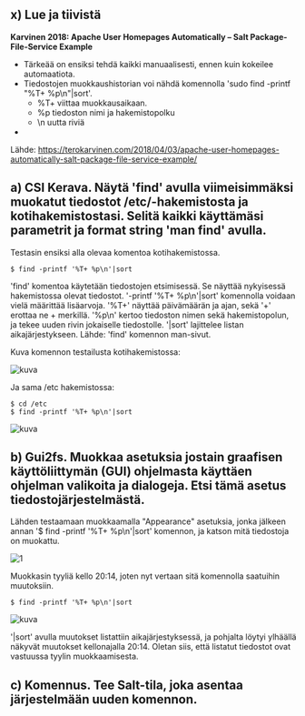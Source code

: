 ## x) Lue ja tiivistä

**Karvinen 2018: Apache User Homepages Automatically – Salt Package-File-Service Example**

- Tärkeää on ensiksi tehdä kaikki manuaalisesti, ennen kuin kokeilee automaatiota.
- Tiedostojen muokkaushistorian voi nähdä komennolla 'sudo find -printf "%T+ %p\n"|sort'.
  * %T+ viittaa muokkausaikaan.
  * %p tiedoston nimi ja hakemistopolku
  * \n uutta riviä
- 

Lähde: https://terokarvinen.com/2018/04/03/apache-user-homepages-automatically-salt-package-file-service-example/

## a) CSI Kerava. Näytä 'find' avulla viimeisimmäksi muokatut tiedostot /etc/-hakemistosta ja kotihakemistostasi. Selitä kaikki käyttämäsi parametrit ja format string 'man find' avulla.

Testasin ensiksi alla olevaa komentoa kotihakemistossa. 

    $ find -printf '%T+ %p\n'|sort

'find' komentoa käytetään tiedostojen etsimisessä. Se näyttää nykyisessä hakemistossa olevat tiedostot. '-printf '%T+ %p\n'|sort' komennolla voidaan vielä määrittää lisäarvoja. '%T+' näyttää päivämäärän ja ajan, sekä '+' erottaa ne + merkillä. '%p\n' kertoo tiedoston nimen sekä hakemistopolun, ja tekee uuden rivin jokaiselle tiedostolle. '|sort' lajittelee listan aikajärjestykseen. Lähde: 'find' komennon man-sivut.

Kuva komennon testailusta kotihakemistossa:

![kuva](https://github.com/TuuHei/palvelinten-hallinta/assets/122973223/d425d7fa-1c46-4908-aad1-92a057f2f3cb)

Ja sama /etc hakemistossa:

    $ cd /etc
    $ find -printf '%T+ %p\n'|sort

![kuva](https://github.com/TuuHei/palvelinten-hallinta/assets/122973223/e7d73295-d7d4-4c8c-9e26-67edeef29971)

## b) Gui2fs. Muokkaa asetuksia jostain graafisen käyttöliittymän (GUI) ohjelmasta käyttäen ohjelman valikoita ja dialogeja. Etsi tämä asetus tiedostojärjestelmästä.

Lähden testaamaan muokkaamalla "Appearance" asetuksia, jonka jälkeen annan '$ find -printf '%T+ %p\n'|sort' komennon, ja katson mitä tiedostoja on muokattu.

![1](https://github.com/TuuHei/palvelinten-hallinta/assets/122973223/a08212cc-d224-4b9f-87fb-c6a7580c788d)

Muokkasin tyyliä kello 20:14, joten nyt vertaan sitä komennolla saatuihin muutoksiin.

    $ find -printf '%T+ %p\n'|sort

![kuva](https://github.com/TuuHei/palvelinten-hallinta/assets/122973223/d2299511-c596-43b6-a19a-a289904189f1)

'|sort' avulla muutokset listattiin aikajärjestyksessä, ja pohjalta löytyi ylhäällä näkyvät muutokset kellonajalla 20:14. Oletan siis, että listatut tiedostot ovat vastuussa tyylin muokkaamisesta.

## c) Komennus. Tee Salt-tila, joka asentaa järjestelmään uuden komennon.

